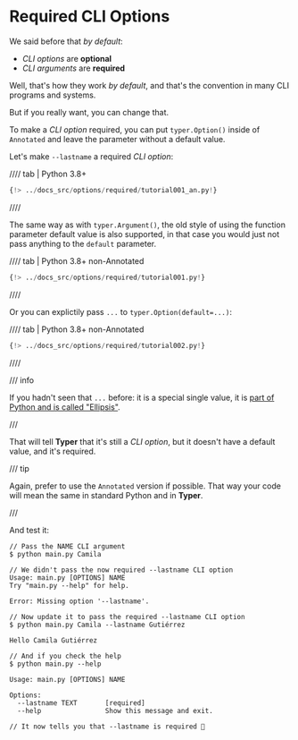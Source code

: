 # Required CLI Options

We said before that *by default*:

* *CLI options* are **optional**
* *CLI arguments* are **required**

Well, that's how they work *by default*, and that's the convention in many CLI programs and systems.

But if you really want, you can change that.

To make a *CLI option* required, you can put `typer.Option()` inside of `Annotated` and leave the parameter without a default value.

Let's make `--lastname` a required *CLI option*:

//// tab | Python 3.8+

```Python hl_lines="5"
{!> ../docs_src/options/required/tutorial001_an.py!}
```

////

The same way as with `typer.Argument()`, the old style of using the function parameter default value is also supported, in that case you would just not pass anything to the `default` parameter.

//// tab | Python 3.8+ non-Annotated

```Python hl_lines="4"
{!> ../docs_src/options/required/tutorial001.py!}
```

////

Or you can explictily pass `...` to `typer.Option(default=...)`:

//// tab | Python 3.8+ non-Annotated

```Python hl_lines="4"
{!> ../docs_src/options/required/tutorial002.py!}
```

////

/// info

If you hadn't seen that `...` before: it is a special single value, it is <a href="https://docs.python.org/3/library/constants.html#Ellipsis" class="external-link" target="_blank">part of Python and is called "Ellipsis"</a>.

///

That will tell **Typer** that it's still a *CLI option*, but it doesn't have a default value, and it's required.

/// tip

Again, prefer to use the `Annotated` version if possible. That way your code will mean the same in standard Python and in **Typer**.

///

And test it:

<div class="termy">

```console
// Pass the NAME CLI argument
$ python main.py Camila

// We didn't pass the now required --lastname CLI option
Usage: main.py [OPTIONS] NAME
Try "main.py --help" for help.

Error: Missing option '--lastname'.

// Now update it to pass the required --lastname CLI option
$ python main.py Camila --lastname Gutiérrez

Hello Camila Gutiérrez

// And if you check the help
$ python main.py --help

Usage: main.py [OPTIONS] NAME

Options:
  --lastname TEXT       [required]
  --help                Show this message and exit.

// It now tells you that --lastname is required 🎉
```

</div>
